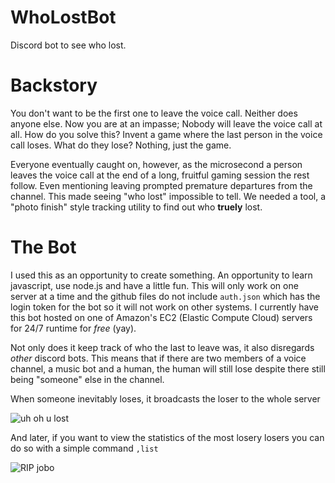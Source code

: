 # WhoLostBot
Discord bot to see who lost.

# Backstory
You don't want to be the first one to leave the voice call. Neither does anyone else. Now you are at an impasse; Nobody will leave the voice call at all. How do you solve this? Invent a game where the last person in the voice call loses. What do they lose? Nothing, just the game.

Everyone eventually caught on, however, as the microsecond a person leaves the voice call at the end of a long, fruitful gaming session the rest follow. Even mentioning leaving prompted premature departures from the channel. This made seeing "who lost" impossible to tell. We needed a tool, a "photo finish" style tracking utility to find out who **truely** lost.

# The Bot
I used this as an opportunity to create something. An opportunity to learn javascript, use node.js and have a little fun. This will only work on one server at a time and the github files do not include `auth.json` which has the login token for the bot so it will not work on other systems. I currently have this bot hosted on one of Amazon's EC2 (Elastic Compute Cloud) servers for 24/7 runtime for *free* (yay).

Not only does it keep track of who the last to leave was, it also disregards *other* discord bots. This means that if there are two members of a voice channel, a music bot and a human, the human will still lose despite there still being "someone" else in the channel.

When someone inevitably loses, it broadcasts the loser to the whole server

![uh oh u lost](https://i.imgur.com/yVNI9xy.jpg)

And later, if you want to view the statistics of the most losery losers you can do so with a simple command `,list`

![RIP jobo](https://i.imgur.com/nlI8D4e.jpg)
